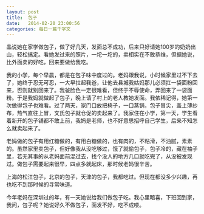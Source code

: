 ```yaml
---
layout: post
title:  包子
date:   2014-02-20 23:00:56
categories: 每日一篇千字文 
---
```


晶说她在家学做包子，做了好几天，发面总不成功，后来只好请她100岁的奶奶出山，轻松搞定。看她发过来的照片，一坨一坨的，卖相实在不敢恭维，但据她说，比外面卖的好吃，回来要做给我吃。

我的小学，每个早晨，都是在包子味中度过的。老妈跟我说，小时候家里过不下去了，她终于忍无可忍，一大早拉起我爸，让他去县城我姑妈那儿必须扛一袋面粉回来，否则就别回来了。我爸脸色一定很难看，但终于不辱使命，弄回来了一袋面粉。于是我妈就做起了包子，晚上请了村上的老人教她发面。我依稀记得，她第一次做得包子也难看。过了两天，家门口放把椅子，一口蒸锅，包子冒尖，盖上薄纱布，热气直往上冒，文氏包子就仓促的卖起来了。我家住在小学，第一天，学生看着新开的包子铺都不敢上前，我妈是老师，也不好意思招呼自己学生，后来不知怎么就卖起来了。

老妈做的包子有用红糖做的，有用白糖做的，也有肉的，不粘滑，不油腻，素素的。虽然家里卖包子，但好像我从没吃够过，饿了就偷包子，包子冷的，藏在袖子里，若无其事的从老妈面前混过去，找个没人的地方几口就吃完了，从没被发现过。做包子需要起来很早，四点多就起床，那时候老妈很辛苦。

上海的松江包子，北京的包子，天津的包子，我都吃过。但现在都没多少兴趣，再也吃不到那时候的寻常味道。

今年老妈在深圳过的年，有一天她说给我们做包子吃。我心里暗喜，下班回到家，我问，包子呢？她说好久不做包子，面发不好，吃不成喽。